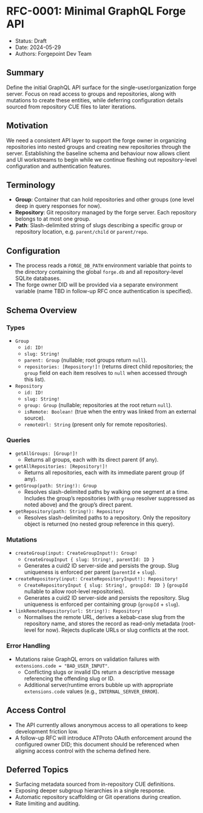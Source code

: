 # RFC-0001: Minimal GraphQL Forge API

- Status: Draft
- Date: 2024-05-29
- Authors: Forgepoint Dev Team

## Summary
Define the initial GraphQL API surface for the single-user/organization forge server. Focus on read access to groups and repositories, along with mutations to create these entities, while deferring configuration details sourced from repository CUE files to later iterations.

## Motivation
We need a consistent API layer to support the forge owner in organizing repositories into nested groups and creating new repositories through the server. Establishing the baseline schema and behaviour now allows client and UI workstreams to begin while we continue fleshing out repository-level configuration and authentication features.

## Terminology
- **Group**: Container that can hold repositories and other groups (one level deep in query responses for now).
- **Repository**: Git repository managed by the forge server. Each repository belongs to at most one group.
- **Path**: Slash-delimited string of slugs describing a specific group or repository location, e.g. `parent/child` or `parent/repo`.

## Configuration
- The process reads a `FORGE_DB_PATH` environment variable that points to the directory containing the global `forge.db` and all repository-level SQLite databases.
- The forge owner DID will be provided via a separate environment variable (name TBD in follow-up RFC once authentication is specified).

## Schema Overview
### Types
- `Group`
  - `id: ID!`
  - `slug: String!`
  - `parent: Group` (nullable; root groups return `null`).
  - `repositories: [Repository!]!` (returns direct child repositories; the `group` field on each item resolves to `null` when accessed through this list).
- `Repository`
  - `id: ID!`
  - `slug: String!`
  - `group: Group` (nullable; repositories at the root return `null`).
  - `isRemote: Boolean!` (true when the entry was linked from an external source).
  - `remoteUrl: String` (present only for remote repositories).

### Queries
- `getAllGroups: [Group!]!`
  - Returns all groups, each with its direct parent (if any).
- `getAllRepositories: [Repository!]!`
  - Returns all repositories, each with its immediate parent group (if any).
- `getGroup(path: String!): Group`
  - Resolves slash-delimited paths by walking one segment at a time. Includes the group’s repositories (with `group` resolver suppressed as noted above) and the group’s direct parent.
- `getRepository(path: String!): Repository`
  - Resolves slash-delimited paths to a repository. Only the repository object is returned (no nested group reference in this query).

### Mutations
- `createGroup(input: CreateGroupInput!): Group!`
  - `CreateGroupInput { slug: String!, parentId: ID }`
  - Generates a cuid2 ID server-side and persists the group. Slug uniqueness is enforced per parent (`parentId` + `slug`).
- `createRepository(input: CreateRepositoryInput!): Repository!`
  - `CreateRepositoryInput { slug: String!, groupId: ID }` (`groupId` nullable to allow root-level repositories).
  - Generates a cuid2 ID server-side and persists the repository. Slug uniqueness is enforced per containing group (`groupId` + `slug`).
- `linkRemoteRepository(url: String!): Repository!`
  - Normalises the remote URL, derives a kebab-case slug from the repository name, and stores the record as read-only metadata (root-level for now). Rejects duplicate URLs or slug conflicts at the root.

### Error Handling
- Mutations raise GraphQL errors on validation failures with `extensions.code = "BAD_USER_INPUT"`.
  - Conflicting slugs or invalid IDs return a descriptive message referencing the offending slug or ID.
  - Additional server/runtime errors bubble up with appropriate `extensions.code` values (e.g., `INTERNAL_SERVER_ERROR`).

## Access Control
- The API currently allows anonymous access to all operations to keep development friction low.
- A follow-up RFC will introduce ATProto OAuth enforcement around the configured owner DID; this document should be referenced when aligning access control with the schema defined here.

## Deferred Topics
- Surfacing metadata sourced from in-repository CUE definitions.
- Exposing deeper subgroup hierarchies in a single response.
- Automatic repository scaffolding or Git operations during creation.
- Rate limiting and auditing.
